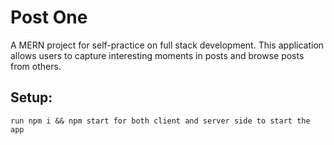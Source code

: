 # Post One

A MERN project for self-practice on full stack development. This application allows users to capture interesting moments in posts and browse posts from others.

## Setup:
    run npm i && npm start for both client and server side to start the app
